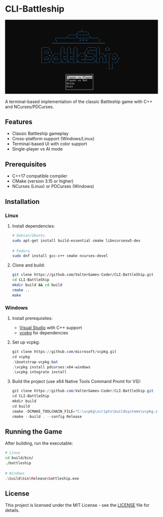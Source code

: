 # CLI-Battleship

![Battleship Game Screenshot](screenshot.png)

A terminal-based implementation of the classic Battleship game with C++ and NCurses/PDCurses.

## Features

- Classic Battleship gameplay
- Cross-platform support (Windows/Linux)
- Terminal-based UI with color support
- Single-player vs AI mode

## Prerequisites

- C++17 compatible compiler
- CMake (version 3.15 or higher)
- NCurses (Linux) or PDCurses (Windows)

## Installation

### Linux

1. Install dependencies:
   ```bash
   # Debian/Ubuntu
   sudo apt-get install build-essential cmake libncursesw5-dev

   # Fedora
   sudo dnf install gcc-c++ cmake ncurses-devel
   ```

2. Clone and build:
   ```bash
   git clone https://github.com/ValterGames-Coder/CLI-BattleShip.git
   cd CLI-BattleShip
   mkdir build && cd build
   cmake ..
   make
   ```

### Windows

1. Install prerequisites:
   - [Visual Studio](https://visualstudio.microsoft.com/) with C++ support
   - [vcpkg](https://vcpkg.io/) for dependencies

2. Set up vcpkg:
   ```powershell
   git clone https://github.com/microsoft/vcpkg.git
   cd vcpkg
   .\bootstrap-vcpkg.bat
   .\vcpkg install pdcurses:x64-windows
   .\vcpkg integrate install
   ```

3. Build the project (use x64 Native Tools Command Promt for VS):
   ```powershell
   git clone https://github.com/ValterGames-Coder/CLI-BattleShip.git
   cd CLI-BattleShip
   mkdir build
   cd build
   cmake -DCMAKE_TOOLCHAIN_FILE="C:\vcpkg\scripts\buildsystems\vcpkg.cmake" ..
   cmake --build . --config Release
   ```

## Running the Game

After building, run the executable:

```bash
# Linux
cd build/bin/
./battleship

# Windows
.\build\bin\Release\battleship.exe
```

## License

This project is licensed under the MIT License - see the [LICENSE](LICENSE) file for details.
